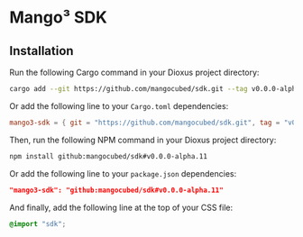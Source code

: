 # Mango³ SDK

## Installation

Run the following Cargo command in your Dioxus project directory:

```bash
cargo add --git https://github.com/mangocubed/sdk.git --tag v0.0.0-alpha.11
```

Or add the following line to your `Cargo.toml` dependencies:

```toml
mango3-sdk = { git = "https://github.com/mangocubed/sdk.git", tag = "v0.0.0-alpha.11" }
```

Then, run the following NPM command in your Dioxus project directory:

```bash
npm install github:mangocubed/sdk#v0.0.0-alpha.11
```

Or add the following line to your `package.json` dependencies:

```json
"mango3-sdk": "github:mangocubed/sdk#v0.0.0-alpha.11"
```

And finally, add the following line at the top of your CSS file:

```css
@import "sdk";
```
